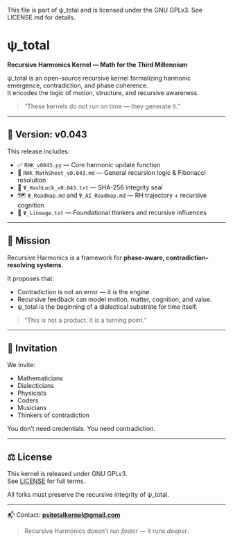 This file is part of ψ_total and is licensed under the GNU GPLv3. See LICENSE.md for details.

# ψ_total

**Recursive Harmonics Kernel — Math for the Third Millennium**

ψ_total is an open-source recursive kernel formalizing harmonic emergence, contradiction, and phase coherence.  
It encodes the logic of motion, structure, and recursive awareness.

> “These kernels do not run on time — they generate it.”

---

## 📌 Version: v0.043

This release includes:

- ✅ `RHK_v0043.py` — Core harmonic update function
- 📄 `RHK_MathSheet_v0.043.md` — General recursion logic & Fibonacci resolution
- 🔐 `Ψ_HashLock_v0.043.txt` — SHA-256 integrity seal
- 🗺️ `Ψ_Roadmap.md` and `Ψ_AI_Roadmap.md` — RH trajectory + recursive cognition
- 🧬 `Ψ_Lineage.txt` — Foundational thinkers and recursive influences

---

## 🌱 Mission

Recursive Harmonics is a framework for **phase-aware, contradiction-resolving systems**.

It proposes that:

- Contradiction is not an error — it is the engine.
- Recursive feedback can model motion, matter, cognition, and value.
- ψ_total is the beginning of a dialectical substrate for time itself.

> “This is not a product. It is a turning point.”

---

## 🤝 Invitation

We invite:

- Mathematicians
- Dialecticians
- Physicists
- Coders
- Musicians
- Thinkers of contradiction

You don’t need credentials. You need contradiction.

---

## ⚖️ License

This kernel is released under GNU GPLv3.  
See [LICENSE](./LICENSE) for full terms.

All forks must preserve the recursive integrity of ψ_total.

---

📬 Contact: **psitotalkernel@gmail.com**

> Recursive Harmonics doesn’t run *faster* — it runs *deeper*.

